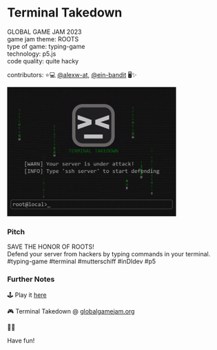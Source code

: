 # Terminal Takedown

GLOBAL GAME JAM 2023 \
game jam theme: ROOTS \
type of game: typing-game \
technology: p5.js \
code quality: quite hacky

contributors: ⭐💻 [@alexw-at](https://github.com/alexw-at), [@ein-bandit](https://github.com/ein-bandit) 🖥️✨

<img src="https://raw.githubusercontent.com/terminal-takedown/terminal-takedown/main/assets/thumbnail.jpg" alt="terminal takedown thumbnail"  height="300" />

### Pitch

SAVE THE HONOR OF ROOTS! \
Defend your server from hackers by typing commands in your terminal. \
#typing-game #terminal #mutterschiff #inDIdev #p5

### Further Notes

🕹️ Play it [here](https://terminal-takedown.github.io/terminal-takedown/)

🎮 Terminal Takedown @ [globalgamejam.org](https://globalgamejam.org/2023/games/terminal-takedown-2)

🐱‍💻

Have fun!
